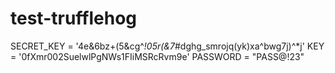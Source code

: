 # test-trufflehog
SECRET_KEY = '4e&6bz+(5&cg^_!05r(&7_#dghg_smrojq(yk)xa^bwg7j)^*j'
KEY = '0fXmr002SuelwlPgNWs1FIiMSRcRvm9e'
PASSWORD = "PASS@!23"